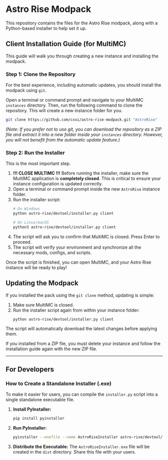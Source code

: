 # Astro Rise Modpack

This repository contains the files for the Astro Rise modpack, along with a Python-based installer to help set it up.

## Client Installation Guide (for MultiMC)

This guide will walk you through creating a new instance and installing the modpack.

### Step 1: Clone the Repository

For the best experience, including automatic updates, you should install the modpack using `git`.

Open a terminal or command prompt and navigate to your MultiMC `instances` directory. Then, run the following command to clone the repository. This will create a new instance folder for you.
```bash
git clone https://github.com/cxxi/astro-rise-modpack.git "AstroRise"
```
*(Note: If you prefer not to use git, you can download the repository as a ZIP file and extract it into a new folder inside your `instances` directory. However, you will not benefit from the automatic update feature.)*

### Step 2: Run the Installer

This is the most important step.

1.  **!!! CLOSE MULTIMC !!!** Before running the installer, make sure the MultiMC application is **completely closed**. This is critical to ensure your instance configuration is updated correctly.
2.  Open a terminal or command prompt inside the new `AstroRise` instance folder.
3.  Run the installer script:
    ```bash
    # On Windows
    python astro-rise/devtool/installer.py client

    # On Linux/macOS
    python3 astro-rise/devtool/installer.py client
    ```
4.  The script will ask you to confirm that MultiMC is closed. Press Enter to proceed.
5.  The script will verify your environment and synchronize all the necessary mods, configs, and scripts.

Once the script is finished, you can open MultiMC, and your Astro Rise instance will be ready to play!

## Updating the Modpack

If you installed the pack using the `git clone` method, updating is simple:
1.  Make sure MultiMC is closed.
2.  Run the installer script again from within your instance folder:
    ```bash
    python astro-rise/devtool/installer.py client
    ```
The script will automatically download the latest changes before applying them.

If you installed from a ZIP file, you must delete your instance and follow the installation guide again with the new ZIP file.

---

## For Developers

### How to Create a Standalone Installer (.exe)

To make it easier for users, you can compile the `installer.py` script into a single standalone executable file.

1.  **Install PyInstaller:**
    ```bash
    pip install pyinstaller
    ```

2.  **Run PyInstaller:**
    ```bash
    pyinstaller --onefile --name AstroRiseInstaller astro-rise/devtool/installer.py
    ```

3.  **Distribute the Executable:**
    The `AstroRiseInstaller.exe` file will be created in the `dist` directory. Share this file with your users.
